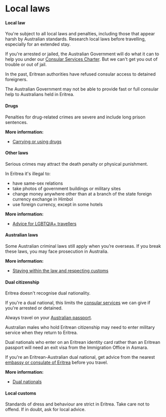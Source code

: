 # Local laws

#### Local law

You're subject to all local laws and penalties, including those that appear harsh by Australian standards. Research local laws before travelling, especially for an extended stay.

If you're arrested or jailed, the Australian Government will do what it can to help you under our [Consular Services Charter](/consular-services/consular-services-charter "Consular Services Charter"). But we can't get you out of trouble or out of jail.

In the past, Eritrean authorities have refused consular access to detained foreigners.

The Australian Government may not be able to provide fast or full consular help to Australians held in Eritrea.

#### Drugs

Penalties for drug-related crimes are severe and include long prison sentences.

**More information:**

* [Carrying or using drugs](/before-you-go/laws/drugs "Carrying or using drugs")

#### Other laws

Serious crimes may attract the death penalty or physical punishment.

In Eritrea it's illegal to:

* have same-sex relations
* take photos of government buildings or military sites
* change money anywhere other than at a branch of the state foreign currency exchange in Himbol
* use foreign currency, except in some hotels

**More information:**

* [Advice for LGBTQIA+ travellers](/before-you-go/who-you-are/LGBTQIA "Advice for LGBTQIA+ travellers")

#### Australian laws

Some Australian criminal laws still apply when you’re overseas. If you break these laws, you may face prosecution in Australia.

**More information:**

* [Staying within the law and respecting customs](/before-you-go/laws "Staying within the law")

#### Dual citizenship

Eritrea doesn't recognise dual nationality.

If you're a dual national, this limits the [consular services](https://www.smartraveller.gov.au/consular-services/consular-services-charter) we can give if you're arrested or detained.

Always travel on your [Australian passport](/consular-services/passport-services "Passport services").

Australian males who hold Eritrean citizenship may need to enter military service when they return to Eritrea.

Dual nationals who enter on an Eritrean identity card rather than an Eritrean passport will need an exit visa from the Immigration Office in Asmara.

If you're an Eritrean-Australian dual national, get advice from the nearest [embassy or consulate of Eritrea](https://protocol.dfat.gov.au/Public/Missions/64) before you travel.

**More information:**

* [Dual nationals](/before-you-go/who-you-are/dual-nationals "Advice for dual nationals")

#### Local customs

Standards of dress and behaviour are strict in Eritrea. Take care not to offend. If in doubt, ask for local advice.